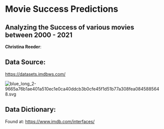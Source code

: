 # Movie Success Predictions
## Analyzing the Success of various movies between 2000 - 2021

**Christina Reeder**: 

## Data Source:
https://datasets.imdbws.com/

![blue_long_2-9665a76b1ae401a510ec1e0ca40ddcb3b0cfe45f1d51b77a308fea0845885648.svg](https://github.com/dcreeder89/movie_success_predictions/blob/main/blue_long_2-9665a76b1ae401a510ec1e0ca40ddcb3b0cfe45f1d51b77a308fea0845885648.svg)

## Data Dictionary:
Found at: https://www.imdb.com/interfaces/
